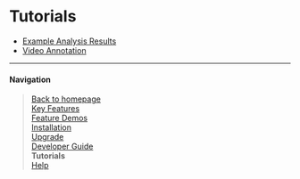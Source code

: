 # Tutorials

- [Example Analysis Results](uvap_example_analysis.md)
- [Video Annotation](uvap_video_annotation.md)
___

#### Navigation

> [Back to homepage](../../README.md)  
> [Key Features](../feat/README.md)  
> [Feature Demos](../demo/README.md)  
> [Installation](../install/README.md)  
> [Upgrade](../upgrade/README.md)  
> [Developer Guide](../dev/README.md)  
> **Tutorials**  
> [Help](../help/README.md)  
